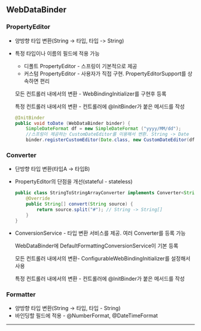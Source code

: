 ## WebDataBinder

### PropertyEditor

- 양방향 타입 변환(String -> 타입, 타입 -> String)
- 특정 타입이나 이름의 필드에 적용 가능

    - 디폴트 PropertyEditor - 스프링이 기본적으로 제공
    - 커스텀 PropertyEditor - 사용자가 직접 구현. PropertyEditorSupport를 상속하면 편리

    모든 컨트롤러 내에서의 변환 - WebBindingInitializer를 구현후 등록
    
    특정 컨트롤러 내에서의 변환 - 컨트롤러에 @InitBinder가 붙은 메서드를 작성

    ```java
    @InitBinder
    public void toDate (WebDataBinder binder) {
        SimpleDateFormat df = new SimpleDateFormat ("yyyy/MM/dd");
        //스프링이 제공하는 CustomDateEditor를 이용해서 변환. String -> Date
        binder.registerCustomEditor(Date.class, new CustomDateEditor(df, false));
    ```

### Converter

- 단방향 타입 변환(타입A -> 타입B)
- PropertyEditor의 단점을 개선(stateful - stateless)

    ```java
    public class StringToStringArrayConverter implements Converter<String, String[]> {
        @Override
        public String[] convert(String source) {
            return source.split("#"); // String -> String[]
        }
    }
    ```

- ConversionService - 타입 변환 서비스를 제공. 여러 Converter를 등록 가능

    WebDataBinder에 DefaultFormattingConversionService이 기본 등록 

    모든 컨트롤러 내에서의 변환- ConfigurableWebBindingInitializer를 설정해서 사용 

    특정 컨트롤러 내에서의 변환 - 컨트롤러에 @InitBinder가 붙은 메서드를 작성

### Formatter

- 양방향 타입 변환(String -> 타입, 타입 - String)
- 바인딩할 필드에 적용 - @NumberFormat, @DateTimeFormat

---